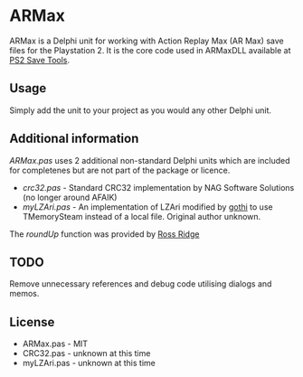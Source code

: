 ARMax
=========

ARMax is a Delphi unit for working with Action Replay Max (AR Max) save files for the Playstation 2.
It is the core code used in ARMaxDLL available at [PS2 Save Tools].




Usage
--------------

Simply add the unit to your project as you would any other Delphi unit.



Additional information
-----------

*ARMax.pas* uses 2 additional non-standard Delphi units which are included for completenes but are not part of the package or licence.

* *crc32.pas* - Standard CRC32 implementation by NAG Software Solutions (no longer around AFAIK)
* *myLZAri.pas* - An implementation of LZAri modified by [gothi] to use TMemorySteam instead of a local file.  Original author unknown.

The *roundUp* function was provided by [Ross Ridge]

TODO
----
Remove unnecessary references and debug code utilising dialogs and memos.


License
----

* ARMax.pas - MIT
* CRC32.pas - unknown at this time
* myLZAri.pas - unknown at this time


[gothi]:http://gothi.co.uk
[PS2 Save Tools]:http://www.ps2savetools.com
[Ross Ridge]:http://www.csclub.uwaterloo.ca:11068/mymc/
